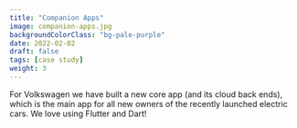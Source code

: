 ```yaml
---
title: "Companion Apps"
image: companion-apps.jpg
backgroundColorClass: "bg-pale-purple"
date: 2022-02-02
draft: false
tags: [case study]
weight: 3
---
```


For Volkswagen we have built a new core app (and its cloud back ends), which is the main app for all new owners of the recently launched electric cars. We love using Flutter and Dart!